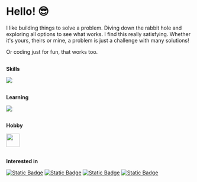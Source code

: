 # Hello! 😎

I like building things to solve a problem. Diving down the rabbit hole and exploring all options to see what works. I find this really satisfying. Whether it's yours, theirs or mine, a problem is just a challenge with many solutions!

Or coding just for fun, that works too.

## 
**Skills**

<img src="https://skillicons.dev/icons?i=py,git" />

## 
**Learning**

<img src="https://skillicons.dev/icons?i=go,ts,js,postgres,sqlite,docker,githubactions,qt,electron,nodejs,jest" />

## 
**Hobby**

<img src="https://www.pygame.org/docs/_static/pygame_tiny.png" height="36px"/>

##
**Interested in**

<a href="#">![Static Badge](https://img.shields.io/badge/Software_development-242938)</a> <a href="#">![Static Badge](https://img.shields.io/badge/Backend_technologies-242938)</a> <a href="#">![Static Badge](https://img.shields.io/badge/Automation-242938)</a> <a href="#">![Static Badge](https://img.shields.io/badge/Testing/QA-242938)</a>

